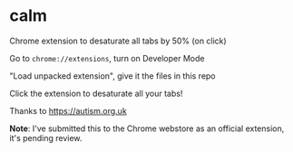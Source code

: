 # calm

Chrome extension to desaturate all tabs by 50% (on click)

Go to `chrome://extensions`, turn on Developer Mode

"Load unpacked extension", give it the files in this repo

Click the extension to desaturate all your tabs!

Thanks to https://autism.org.uk

**Note**: I've submitted this to the Chrome webstore as an official extension, it's pending review.
